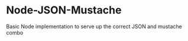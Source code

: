 Node-JSON-Mustache
==================

Basic Node implementation to serve up the correct JSON and mustache combo